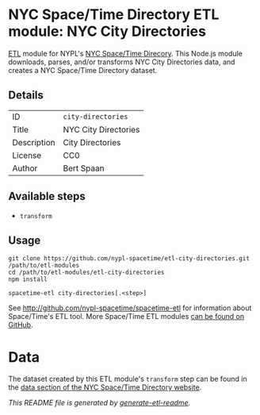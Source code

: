 # NYC Space/Time Directory ETL module: NYC City Directories

[ETL](https://en.wikipedia.org/wiki/Extract,_transform,_load) module for NYPL's [NYC Space/Time Direcory](http://spacetime.nypl.org/). This Node.js module downloads, parses, and/or transforms NYC City Directories data, and creates a NYC Space/Time Directory dataset.

## Details

<table>
<tbody>

<tr>
<td>ID</td>
<td><code>city-directories</code></td>
</tr>

<tr>
<td>Title</td>
<td>NYC City Directories</td>
</tr>

<tr>
<td>Description</td>
<td>City Directories</td>
</tr>

<tr>
<td>License</td>
<td>CC0</td>
</tr>

<tr>
<td>Author</td>
<td>Bert Spaan</td>
</tr>
</tbody>
</table>

## Available steps

  - `transform`

## Usage

```
git clone https://github.com/nypl-spacetime/etl-city-directories.git /path/to/etl-modules
cd /path/to/etl-modules/etl-city-directories
npm install

spacetime-etl city-directories[.<step>]
```

See http://github.com/nypl-spacetime/spacetime-etl for information about Space/Time's ETL tool. More Space/Time ETL modules [can be found on GitHub](https://github.com/search?utf8=%E2%9C%93&q=org%3Anypl-spacetime+etl-&type=Repositories&ref=advsearch&l=&l=).

# Data

The dataset created by this ETL module's `transform` step can be found in the [data section of the NYC Space/Time Directory website](http://spacetime.nypl.org/#data-city-directories).

_This README file is generated by [generate-etl-readme](https://github.com/nypl-spacetime/generate-etl-readme)._
